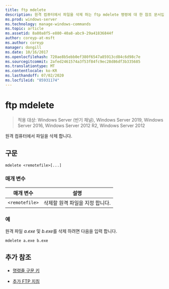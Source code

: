 ```yaml
---
title: ftp mdelete
description: 원격 컴퓨터에서 파일을 삭제 하는 ftp mdelete 명령에 대 한 참조 문서입니다.
ms.prod: windows-server
ms.technology: manage-windows-commands
ms.topic: article
ms.assetid: 8a80a8f5-e880-40a8-abc9-29a41836844f
author: coreyp-at-msft
ms.author: coreyp
manager: dongill
ms.date: 10/16/2017
ms.openlocfilehash: 720ae8b5ebb0ef380f6547a85913cd84c6d98c7e
ms.sourcegitcommit: 2afed2461574a3f53f84fc9ec28d86df3b335685
ms.translationtype: MT
ms.contentlocale: ko-KR
ms.lasthandoff: 07/02/2020
ms.locfileid: "85931174"
---
```

# <a name="ftp-mdelete"></a>ftp mdelete

> 적용 대상: Windows Server (반기 채널), Windows Server 2019, Windows Server 2016, Windows Server 2012 R2, Windows Server 2012

원격 컴퓨터에서 파일을 삭제 합니다.

## <a name="syntax"></a>구문
```
mdelete <remotefile>[...]
```

### <a name="parameters"></a>매개 변수

| 매개 변수 | 설명 |
| --------- | ----------- |
| `<remotefile>` | 삭제할 원격 파일을 지정 합니다. |

### <a name="examples"></a>예

원격 파일 *a.exe* 및 *b.exe*를 삭제 하려면 다음을 입력 합니다.

```
mdelete a.exe b.exe
```

## <a name="additional-references"></a>추가 참조

- [명령줄 구문 키](command-line-syntax-key.md)

- [추가 FTP 지침](https://docs.microsoft.com/previous-versions/orphan-topics/ws.10/cc756013(v=ws.10))
